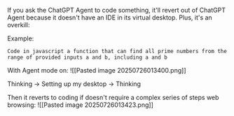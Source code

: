 If you ask the ChatGPT Agent to code something, it'll revert out of ChatGPT Agent because it doesn't have an IDE in its virtual desktop. Plus, it's an overkill:

Example:
```
Code in javascript a function that can find all prime numbers from the range of provided inputs a and b, including a and b
```

With Agent mode on:
![[Pasted image 20250726013400.png]]

Thinking -> Setting up my desktop -> Thinking

Then it reverts to coding if doesn't require a complex series of steps web browsing:
![[Pasted image 20250726013423.png]]